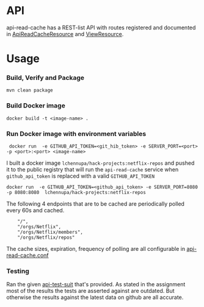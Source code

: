 # API
api-read-cache has a REST-list API with routes registered and documented in [ApiReadCacheResource](https://github.com/lavanyachennupati/hack-project/blob/master/src/main/java/org/netflix/apiservice/resources/ApiReadCacheResource.java#L40)
and [ViewResource](https://github.com/lavanyachennupati/hack-project/blob/master/src/main/java/org/netflix/apiservice/resources/ViewResource.java#L39).

# Usage

### Build, Verify and Package
 ```
mvn clean package
 ```
 
### Build Docker image
```
docker build -t <image-name> .
```

### Run Docker image with environment variables
```
 docker run  -e GITHUB_API_TOKEN=<git_hib_token> -e SERVER_PORT=<port> -p <port>:<port> <image-name>
```

 I built a  docker image `lchennupa/hack-projects:netflix-repos` and pushed it to the public registry
that will run the `api-read-cache` service when `github_api_token` is replaced with a valid `GITHUB_API_TOKEN` 

```
docker run  -e GITHUB_API_TOKEN=<github_api_token> -e SERVER_PORT=8080 -p 8080:8080  lchennupa/hack-projects:netflix-repos
```


The following 4 endpoints that are to be cached are periodically polled every 60s and cached.
```
    "/",
    "/orgs/Netflix",
    "/orgs/Netflix/members",
    "/orgs/Netflix/repos"

```
The cache sizes, expiration, frequency of polling are all configurable in [api-read-cache.conf](https://github.com/lavanyachennupati/hack-project/blob/master/src/main/resources/api-read-cache.conf)

### Testing
Ran the given [api-test-suit](https://drive.google.com/file/d/1HPKYCMZ_fk2sYrWasOyDyoRl5LqH_gIE/view) that's provided.
As stated in the assignment most of the results the tests are asserted against are outdated.
But otherwise the results against the latest data on github are all accurate.

